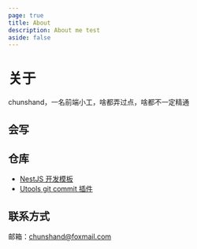 ```yaml
---
page: true
title: About
description: About me test
aside: false
---
```

# 关于

chunshand，一名前端小工，啥都弄过点，啥都不一定精通

## 会写

<LogoComponent :data="[
    'ES6',
    'Vue',
    'NestJS',
    'PHP',
    'ViteJS',
    'webpack',
    'Node',
    'React',
    'uni-app',
    'three.js',
    'flutter',
    'Go',
    ]"/>





## 仓库

- [NestJS 开发模板](https://github.com/chunshand/nest-template)
- [Utools git commit 插件](https://github.com/chunshand/gitcommit)

## 联系方式

邮箱：chunshand@foxmail.com

<script setup>
    import LogoComponent from "./components/logo.vue"
</script>
